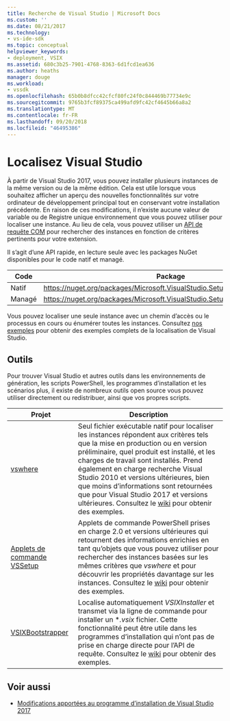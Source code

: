 ```yaml
---
title: Recherche de Visual Studio | Microsoft Docs
ms.custom: ''
ms.date: 08/21/2017
ms.technology:
- vs-ide-sdk
ms.topic: conceptual
helpviewer_keywords:
- deployment, VSIX
ms.assetid: 680c3b25-7901-4768-8363-6d1fcd1ea636
ms.author: heaths
manager: douge
ms.workload:
- vssdk
ms.openlocfilehash: 65b0b8dfcc42cfcf80fc24f0c844469b77734e9c
ms.sourcegitcommit: 9765b3fcf89375ca499afd9fc42cf4645b66a8a2
ms.translationtype: MT
ms.contentlocale: fr-FR
ms.lasthandoff: 09/20/2018
ms.locfileid: "46495386"
---
```

# <a name="locate-visual-studio"></a>Localisez Visual Studio

À partir de Visual Studio 2017, vous pouvez installer plusieurs instances de la même version ou de la même édition. Cela est utile lorsque vous souhaitez afficher un aperçu des nouvelles fonctionnalités sur votre ordinateur de développement principal tout en conservant votre installation précédente. En raison de ces modifications, il n’existe aucune valeur de variable ou de Registre unique environnement que vous pouvez utiliser pour localiser une instance. Au lieu de cela, vous pouvez utiliser un [API de requête COM](https://msdn.microsoft.com/library/microsoft.visualstudio.setup.configuration.aspx) pour rechercher des instances en fonction de critères pertinents pour votre extension.

Il s’agit d’une API rapide, en lecture seule avec les packages NuGet disponibles pour le code natif et managé.

| Code | Package |
| ---- | --- |
| Natif | https://nuget.org/packages/Microsoft.VisualStudio.Setup.Configuration.Native |
| Managé | https://nuget.org/packages/Microsoft.VisualStudio.Setup.Configuration.Interop |

Vous pouvez localiser une seule instance avec un chemin d’accès ou le processus en cours ou énumérer toutes les instances. Consultez [nos exemples](https://github.com/Microsoft/vs-setup-samples) pour obtenir des exemples complets de la localisation de Visual Studio.

## <a name="tools"></a>Outils

Pour trouver Visual Studio et autres outils dans les environnements de génération, les scripts PowerShell, les programmes d’installation et les scénarios plus, il existe de nombreux outils open source vous pouvez utiliser directement ou redistribuer, ainsi que vos propres scripts.

| Projet | Description |
| ------- | ----------- |
| [vswhere](https://github.com/Microsoft/vswhere) | Seul fichier exécutable natif pour localiser les instances répondent aux critères tels que la mise en production ou en version préliminaire, quel produit est installé, et les charges de travail sont installés. Prend également en charge recherche Visual Studio 2010 et versions ultérieures, bien que moins d’informations sont retournées que pour Visual Studio 2017 et versions ultérieures. Consultez le [wiki](https://github.com/Microsoft/vswhere/wiki) pour obtenir des exemples. |
| [Applets de commande VSSetup](https://github.com/Microsoft/vssetup.powershell) | Applets de commande PowerShell prises en charge 2.0 et versions ultérieures qui retournent des informations enrichies en tant qu’objets que vous pouvez utiliser pour rechercher des instances basées sur les mêmes critères que _vswhere_ et pour découvrir les propriétés davantage sur les instances. Consultez le [wiki](https://github.com/Microsoft/vssetup.powershell/wiki) pour obtenir des exemples. |
| [VSIXBootstrapper](https://github.com/Microsoft/vsixbootstrapper) | Localise automatiquement _VSIXInstaller_ et transmet via la ligne de commande pour installer un **.vsix* fichier. Cette fonctionnalité peut être utile dans les programmes d’installation qui n’ont pas de prise en charge directe pour l’API de requête. Consultez le [wiki](https://github.com/Microsoft/vsixbootstrapper/wiki) pour obtenir des exemples. |

## <a name="see-also"></a>Voir aussi

* [Modifications apportées au programme d’installation de Visual Studio 2017](https://blogs.msdn.microsoft.com/heaths/2016/09/15/changes-to-visual-studio-15-setup/)
